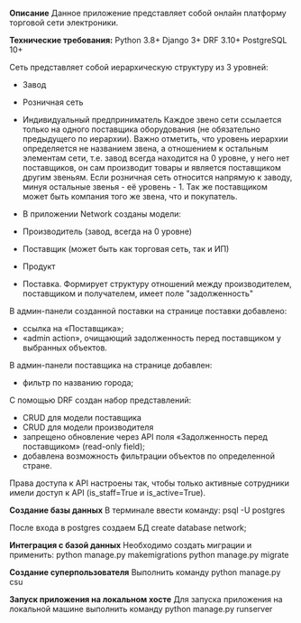 **Описание**
Данное приложение представляет собой онлайн платформу торговой сети электроники.

**Технические требования:**
Python 3.8+
Django 3+
DRF 3.10+
PostgreSQL 10+

Сеть представляет собой иерархическую структуру из 3 уровней:

- Завод
- Розничная сеть
- Индивидуальный предприниматель
Каждое звено сети ссылается только на одного поставщика оборудования (не обязательно предыдущего по иерархии). 
Важно отметить, что уровень иерархии определяется не названием звена, а отношением к остальным элементам сети, т.е. завод всегда находится на 0 уровне, у него нет поставщиков, он сам производит товары и является поставщиком другим звеньям. Если розничная сеть относится напрямую к заводу, минуя остальные звенья - её уровень - 1. Так же поставщиком может быть компания того же звена, что и покупатель.

- В приложении Network созданы модели:
- Производитель (завод, всегда на 0 уровне)
- Поставщик (может быть как торговая сеть, так и ИП)
- Продукт
- Поставка. Формирует структуру отношений между производителем, поставщиком и получателем, имеет поле "задолженность"

В админ-панели созданной поставки на странице поставки добавлено:

- ссылка на «Поставщика»;
- «admin action», очищающий задолженность перед поставщиком у выбранных объектов.

В админ-панели поставщика на странице добавлен:
- фильтр по названию города;

С помощью DRF создан набор представлений:
- CRUD для модели поставщика
- CRUD для модели производителя
- запрещено обновление через API поля «Задолженность перед поставщиком» (read-only field);
- добавлена возможность фильтрации объектов по определенной стране.

Права доступа к API настроены так, чтобы только активные сотрудники имели доступ к API (is_staff=True и is_active=True).

**Создание базы данных**
В терминале ввести команду:
psql -U postgres

После входа в postgres создаем БД
create database network;

**Интеграция с базой данных**
Необходимо создать миграции и применить:
python manage.py makemigrations
python manage.py migrate

**Создание суперпользователя**
Выполнить команду
python manage.py csu

**Запуск приложения на локальном хосте**
Для запуска приложения на локальной машине выполнить команду
python manage.py runserver



